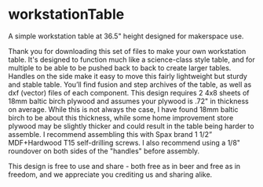 # workstationTable
A simple workstation table at 36.5" height designed for makerspace use.

Thank you for downloading this set of files to make your own workstation table. It's designed to function much like a science-class style table, and for multiple to be able to be pushed back to back to create larger tables. Handles on the side make it easy to move this fairly lightweight but sturdy and stable table. You’ll find fusion and step archives of the table, as well as dxf (vector) files of each component. This design requires 2 4x8 sheets of 18mm baltic birch plywood and assumes your plywood is .72" in thickness on average. While this is not always the case, I have found 18mm baltic birch to be about this thickness, while some home improvement store plywood may be slightly thicker and could result in the table being harder to assemble. I recommend assembling this with Spax brand 1 1/2” MDF+Hardwood T15 self-drilling screws. I also recommend using a 1/8" roundover on both sides of the "handles" before assembly.

This design is free to use and share - both free as in beer and free as in freedom, and we appreciate you crediting us and sharing alike.
